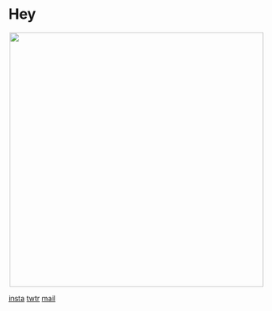 # Hey
<p align="center">
<img src="https://user-images.githubusercontent.com/75607066/205938297-5ea3c538-81af-41f3-baca-5943a2526496.png" width="500">
</p>

[insta](https://www.instagram.com/tunc.ayy "Instagram Hesabım | My Instagram Account")  [twtr](https://twitter.com/tuncaykptn "Twitter Hesabım | My Twitter Account")  [mail](mailto:tuncayk@protonmail.com "Mail")


<!--
**tuncaykaptan/tuncaykaptan** is a ✨ _special_ ✨ repository because its `README.md` (this file) appears on your GitHub profile.

Here are some ideas to get you started:

- 🔭 I’m currently working on ...
- 🌱 I’m currently learning ...
- 👯 I’m looking to collaborate on ...
- 🤔 I’m looking for help with ...
- 💬 Ask me about ...
- 📫 How to reach me: ...
- 😄 Pronouns: ...
- ⚡ Fun fact: ...
-->
